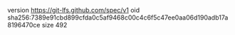 version https://git-lfs.github.com/spec/v1
oid sha256:7389e91cbd899cfda0c5af9468c00c4c6f5c47ee0aa06d190adb17a8196470ce
size 492
